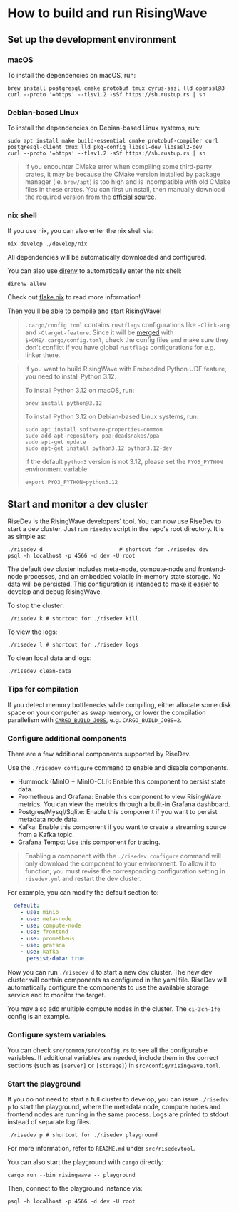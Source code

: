 # How to build and run RisingWave

## Set up the development environment

### macOS

To install the dependencies on macOS, run:

```shell
brew install postgresql cmake protobuf tmux cyrus-sasl lld openssl@3
curl --proto '=https' --tlsv1.2 -sSf https://sh.rustup.rs | sh
```

### Debian-based Linux

To install the dependencies on Debian-based Linux systems, run:

```shell
sudo apt install make build-essential cmake protobuf-compiler curl postgresql-client tmux lld pkg-config libssl-dev libsasl2-dev
curl --proto '=https' --tlsv1.2 -sSf https://sh.rustup.rs | sh
```

> If you encounter CMake error when compiling some third-party crates, it may be because the CMake version installed by package manager (ie. `brew/apt`) is too high and is incompatible with old CMake files in these crates. You can first uninstall, then manually download the required version from the [official source](https://cmake.org/download/).

### nix shell

If you use nix, you can also enter the nix shell via:

```shell
nix develop ./develop/nix
```

All dependencies will be automatically downloaded and configured.

You can also use [direnv](https://github.com/direnv/direnv) to automatically enter the nix shell:

```shell
direnv allow
```

Check out [flake.nix](https://github.com/risingwavelabs/risingwave/blob/3795168b11f216cb035dbd3130992d417ca6f9ea/develop/nix/flake.nix) to read more information!

Then you'll be able to compile and start RisingWave!

> `.cargo/config.toml` contains `rustflags` configurations like `-Clink-arg` and `-Ctarget-feature`. Since it will be [merged](https://doc.rust-lang.org/cargo/reference/config.html#hierarchical-structure) with `$HOME/.cargo/config.toml`, check the config files and make sure they don't conflict if you have global `rustflags` configurations for e.g. linker there.

> If you want to build RisingWave with Embedded Python UDF feature, you need to install Python 3.12.
>
> To install Python 3.12 on macOS, run:
>
> ```shell
> brew install python@3.12
> ```
>
> To install Python 3.12 on Debian-based Linux systems, run:
>
> ```shell
> sudo apt install software-properties-common
> sudo add-apt-repository ppa:deadsnakes/ppa
> sudo apt-get update
> sudo apt-get install python3.12 python3.12-dev
> ```
>
> If the default `python3` version is not 3.12, please set the `PYO3_PYTHON` environment variable:
>
> ```shell
> export PYO3_PYTHON=python3.12
> ```


## Start and monitor a dev cluster

RiseDev is the RisingWave developers' tool. You can now use RiseDev to start a dev cluster. Just run `risedev` script in the repo's root directory. It is as simple as:

```shell
./risedev d                        # shortcut for ./risedev dev
psql -h localhost -p 4566 -d dev -U root
```

The default dev cluster includes meta-node, compute-node and frontend-node processes, and an embedded volatile in-memory state storage. No data will be persisted. This configuration is intended to make it easier to develop and debug RisingWave.

To stop the cluster:

```shell
./risedev k # shortcut for ./risedev kill
```

To view the logs:

```shell
./risedev l # shortcut for ./risedev logs
```

To clean local data and logs:

```shell
./risedev clean-data
```

### Tips for compilation

If you detect memory bottlenecks while compiling, either allocate some disk space on your computer as swap memory, or lower the compilation parallelism with [`CARGO_BUILD_JOBS`](https://doc.rust-lang.org/cargo/reference/config.html#buildjobs), e.g. `CARGO_BUILD_JOBS=2`.

### Configure additional components

There are a few additional components supported by RiseDev.

Use the `./risedev configure` command to enable and disable components.

- Hummock (MinIO + MinIO-CLI): Enable this component to persist state data.
- Prometheus and Grafana: Enable this component to view RisingWave metrics. You can view the metrics through a built-in Grafana dashboard.
- Postgres/Mysql/Sqlite: Enable this component if you want to persist metadata node data.
- Kafka: Enable this component if you want to create a streaming source from a Kafka topic.
- Grafana Tempo: Use this component for tracing.

> Enabling a component with the `./risedev configure` command will only download the component to your environment. To allow it to function, you must revise the corresponding configuration setting in `risedev.yml` and restart the dev cluster.

For example, you can modify the default section to:

```yaml
  default:
    - use: minio
    - use: meta-node
    - use: compute-node
    - use: frontend
    - use: prometheus
    - use: grafana
    - use: kafka
      persist-data: true
```

Now you can run `./risedev d` to start a new dev cluster. The new dev cluster will contain components as configured in the yaml file. RiseDev will automatically configure the components to use the available storage service and to monitor the target.

You may also add multiple compute nodes in the cluster. The `ci-3cn-1fe` config is an example.

### Configure system variables

You can check `src/common/src/config.rs` to see all the configurable variables.
If additional variables are needed,
include them in the correct sections (such as `[server]` or `[storage]`) in `src/config/risingwave.toml`.


### Start the playground

If you do not need to start a full cluster to develop, you can issue `./risedev p` to start the playground, where the metadata node, compute nodes and frontend nodes are running in the same process. Logs are printed to stdout instead of separate log files.

```shell
./risedev p # shortcut for ./risedev playground
```

For more information, refer to `README.md` under `src/risedevtool`.

You can also start the playground with `cargo` directly:

```shell
cargo run --bin risingwave -- playground
```

Then, connect to the playground instance via:

```shell
psql -h localhost -p 4566 -d dev -U root
```

